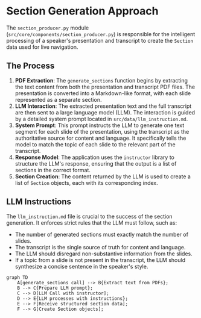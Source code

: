 # Section Generation Approach

The `section_producer.py` module (`src/core/components/section_producer.py`) is responsible for the intelligent processing of a speaker's presentation and transcript to create the `Section` data used for live navigation.

## The Process

1.  **PDF Extraction**: The `generate_sections` function begins by extracting the text content from both the presentation and transcript PDF files. The presentation is converted into a Markdown-like format, with each slide represented as a separate section.
2.  **LLM Interaction**: The extracted presentation text and the full transcript are then sent to a large language model (LLM). The interaction is guided by a detailed system prompt located in `src/data/llm_instruction.md`.
3.  **System Prompt**: This prompt instructs the LLM to generate one text segment for each slide of the presentation, using the transcript as the authoritative source for content and language. It specifically tells the model to match the topic of each slide to the relevant part of the transcript.
4.  **Response Model**: The application uses the `instructor` library to structure the LLM's response, ensuring that the output is a list of sections in the correct format.
5.  **Section Creation**: The content returned by the LLM is used to create a list of `Section` objects, each with its corresponding index.

## LLM Instructions

The `llm_instruction.md` file is crucial to the success of the section generation. It enforces strict rules that the LLM must follow, such as:

- The number of generated sections must exactly match the number of slides.
- The transcript is the single source of truth for content and language.
- The LLM should disregard non-substantive information from the slides.
- If a topic from a slide is not present in the transcript, the LLM should synthesize a concise sentence in the speaker's style.

```mermaid
graph TD
    A[generate_sections call] --> B{Extract text from PDFs};
    B --> C{Prepare LLM prompt};
    C --> D[LLM Call with instructor];
    D --> E{LLM processes with instructions};
    E --> F[Receive structured section data];
    F --> G[Create Section objects];
```
